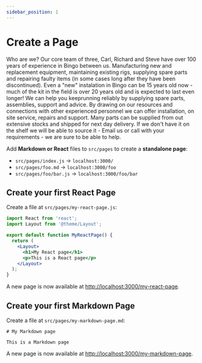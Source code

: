 ```yaml
---
sidebar_position: 1
---
```


# Create a Page

Who are we? Our core team of three, Carl, Richard and Steve have over 100 years of experience in Bingo between us. Manufacturing new and replacement equipment, maintaining existing rigs, supplying spare parts and repairing faulty items (in some cases long after they have been discontinued). Even a "new" instalation in Bingo can be 15 years old now - much of the kit in the field is over 20 years old and is expected to last even longer! We can help you keeprunning reliably by supplying spare parts, assemblies, support and advice. By drawing on our resources and connections with other experienced personnel we can offer installation, on site service, repairs and support. Many parts can be supplied from out extensive stocks and shipped for next day delivery. If we don't have it on the shelf we will be able to source it - Email us or call with your requirements - we are sure to be able to help. 

Add **Markdown or React** files to `src/pages` to create a **standalone page**:

- `src/pages/index.js` → `localhost:3000/`
- `src/pages/foo.md` → `localhost:3000/foo`
- `src/pages/foo/bar.js` → `localhost:3000/foo/bar`

## Create your first React Page

Create a file at `src/pages/my-react-page.js`:

```jsx title="src/pages/my-react-page.js"
import React from 'react';
import Layout from '@theme/Layout';

export default function MyReactPage() {
  return (
    <Layout>
      <h1>My React page</h1>
      <p>This is a React page</p>
    </Layout>
  );
}
```

A new page is now available at [http://localhost:3000/my-react-page](http://localhost:3000/my-react-page).

## Create your first Markdown Page

Create a file at `src/pages/my-markdown-page.md`:

```mdx title="src/pages/my-markdown-page.md"
# My Markdown page

This is a Markdown page
```

A new page is now available at [http://localhost:3000/my-markdown-page](http://localhost:3000/my-markdown-page).
